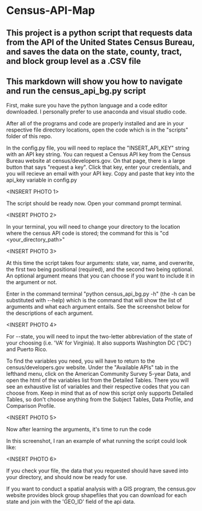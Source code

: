 # Census-API-Map
## This project is a python script that requests data from the API of the United States Census Bureau, and saves the data on the state, county, tract, and block group level as a .CSV file
## This markdown will show you how to navigate and run the census_api_bg.py script

First, make sure you have the python language and a code editor downloaded. I personally prefer to use anaconda and visual studio code.

After all of the programs and code are properly installed and are in your respective file directory locations, open the code which is in the "scripts" folder of this repo.

In the config.py file, you will need to replace the "INSERT_API_KEY" string with an API key string. You can request a Census API key from the Census Bureau website at census/developers.gov. On that page, there is a large button that says "request a key". Click that key, enter your credentials, and you will recieve an email with your API key. Copy and paste that key into the api_key variable in config.py

<INSRERT PHOTO 1>

The script should be ready now. Open your command prompt terminal.
  
 <INSERT PHOTO 2>

In your terminal, you will need to change your directory to the location where the census API code is stored;
the command for this is "cd <your_directory_path>"
   
<INSERT PHOTO 3>
  
At this time the script takes four arguments: state, var, name, and overwrite, the first two being positional (required), and the second two being optional. An optional argument means that you can choose if you want to include it in the argument or not.
  
Enter in the command terminal "python census_api_bg.py -h" (the -h can be substituted with --help) which is the command that will show the list of arguments and what each argument entails. See the screenshot below for the descriptions of each argument.
  
<INSERT PHOTO 4>
  
For --state, you will need to input the two-letter abbreviation of the state of your choosing (i.e. 'VA' for Virginia). It also supports Washington DC ('DC') and Puerto Rico.
  
To find the variables you need, you will have to return to the census/developers.gov website. Under the "Available APIs" tab in the lefthand menu, click on the American Community Survey 5-year Data, and open the html of the variables list from the Detailed Tables. There you will see an exhaustive list of variables and their respective codes that you can choose from. Keep in mind that as of now this script only supports Detailed Tables, so don't choose anything from the Subject Tables, Data Profile, and Comparison Profile.

<INSERT PHOTO 5>
  
 Now after learning the arguments, it's time to run the code
  
 In this screenshot, I ran an example of what running the script could look like:
  
 <INSERT PHOTO 6>

If you check your file, the data that you requested should have saved into your directory, and should now be ready for use.

If you want to conduct a spatial analysis with a GIS program, the census.gov website provides block group shapefiles that you can download for each state and join with the 'GEO_ID' field of the api data.
